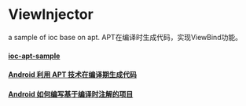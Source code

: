 # ViewInjector
a sample of ioc base on apt.
APT在编译时生成代码，实现ViewBind功能。

#### [ioc-apt-sample](https://github.com/hymanAndroid/ioc-apt-sample)
#### [Android 利用 APT 技术在编译期生成代码](http://blog.csdn.net/hb707934728/article/details/52213086)
#### [Android 如何编写基于编译时注解的项目](http://blog.csdn.net/lmj623565791/article/details/51931859)
